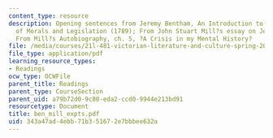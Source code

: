 ```yaml
---
content_type: resource
description: Opening sentences from Jeremy Bentham, An Introduction to the Principles
  of Morals and Legislation (1789); From John Stuart Mill?s essay on Jeremy Bentham;
  From Mill?s Autobiography, ch. 5, ?A Crisis in my Mental History?
file: /media/courses/21l-481-victorian-literature-and-culture-spring-2003/343a47ad4ebb71b351672e7bbbee632a_ben_mill_expts.pdf
file_type: application/pdf
learning_resource_types:
- Readings
ocw_type: OCWFile
parent_title: Readings
parent_type: CourseSection
parent_uid: a79b72d0-9c80-eda2-ccd0-9944e213bd91
resourcetype: Document
title: ben_mill_expts.pdf
uid: 343a47ad-4ebb-71b3-5167-2e7bbbee632a
---
```

